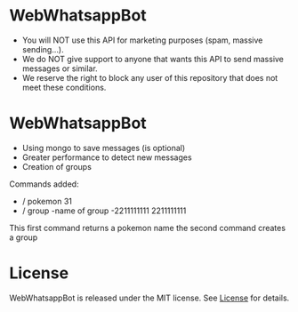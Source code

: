 # WebWhatsappBot

- You will NOT use this API for marketing purposes (spam, massive sending...).
- We do NOT give support to anyone that wants this API to send massive messages or similar.
- We reserve the right to block any user of this repository that does not meet these conditions.

# WebWhatsappBot
- Using mongo to save messages (is optional)
- Greater performance to detect new messages
- Creation of groups

Commands added:

- / pokemon 31
- / group -name of group -2211111111 2211111111

This first command returns a pokemon name
the second command creates a group


# License
WebWhatsappBot is released under the MIT license. See [License](https://github.com/ZetDeveloper/WebWhatsappBot/blob/master/LICENSE) for details.
